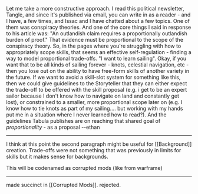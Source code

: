 

Let me take a more constructive approach. I read this political newsletter, Tangle, and since it's published via email, you can write in as a reader - and I have, a few times, and Issac and I have chatted about a few topics. One of them was conspiracy theories. And one of the core things I said in response to his article was: "An outlandish claim requires a proportionally outlandish burden of proof." That evidence must be proportional to the scope of the conspiracy theory. So, in the pages where you're struggling with how to appropriately scope skills, that seems an effective self-regulation - finding a way to model proportional trade-offs. "I want to learn sailing". Okay, if you want that to be all kinds of sailing forever - knots, celestial navigation, etc - then you lose out on the ability to have free-form skills of another variety in the future. If we want to avoid a skill-slot system for something like this, then we could give guidelines to the Storyteller that they can either expect the trade-off to be offered with the skill proposal (e.g. i get to be an expert sailor because I don't know how to navigate on land and constantly get lost), or constrained to a smaller, more proportional scope later on (e.g. I know how to tie knots as part of my sailing.... but working with my hands put me in a situation where I never learned how to read?). And the guidelines Tabula publishes are on reaching that shared goal of _proportionality_ - as a proposal
--ethan

----

I think at this point the second paragraph might be useful for [[Background]] creation. Trade-offs were not something that was previously in limits for skills but it makes sense for backgrounds.

This will be codenamed as corrupted mods (like from warframe)

---

made succinct in [[Corrupted Mods]]. rejected.